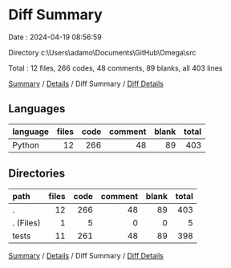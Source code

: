 # Diff Summary

Date : 2024-04-19 08:56:59

Directory c:\\Users\\adamo\\Documents\\GitHub\\Omega\\src

Total : 12 files,  266 codes, 48 comments, 89 blanks, all 403 lines

[Summary](results.md) / [Details](details.md) / Diff Summary / [Diff Details](diff-details.md)

## Languages
| language | files | code | comment | blank | total |
| :--- | ---: | ---: | ---: | ---: | ---: |
| Python | 12 | 266 | 48 | 89 | 403 |

## Directories
| path | files | code | comment | blank | total |
| :--- | ---: | ---: | ---: | ---: | ---: |
| . | 12 | 266 | 48 | 89 | 403 |
| . (Files) | 1 | 5 | 0 | 0 | 5 |
| tests | 11 | 261 | 48 | 89 | 398 |

[Summary](results.md) / [Details](details.md) / Diff Summary / [Diff Details](diff-details.md)